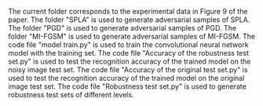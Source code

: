 The current folder corresponds to the experimental data in Figure 9 of the paper. 
The folder "SPLA" is used to generate adversarial samples of SPLA. 
The folder "PGD" is used to generate adversarial samples of PGD. 
The folder "MI-FGSM" is used to generate adversarial samples of MI-FGSM.
The code file "model train.py" is used to train the convolutional neural network model with the training set.
The code file "Accuracy of the robustness test set.py" is used to test the recognition accuracy of the trained model on the noisy image test set.
The code file "Accuracy of the original test set.py" is used to test the recognition accuracy of the trained model on the original image test set.
The code file "Robustness test set.py" is used to generate robustness test sets of different levels.
